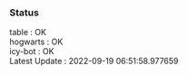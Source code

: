 ### Status


table : OK  
hogwarts : OK  
icy-bot : OK  
Latest Update : 2022-09-19 06:51:58.977659
